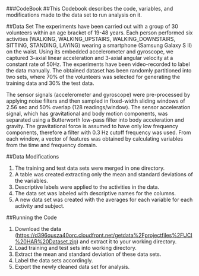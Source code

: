 ###CodeBook
##This Codebook describes the code, variables, and modifications made to the data set to run analysis on it.

##Data Set
The experiments have been carried out with a group of 30 volunteers within an age bracket of 19-48 years. Each person performed six activities (WALKING, WALKING_UPSTAIRS, WALKING_DOWNSTAIRS, SITTING, STANDING, LAYING) wearing a smartphone (Samsung Galaxy S II) on the waist. Using its embedded accelerometer and gyroscope, we captured 3-axial linear acceleration and 3-axial angular velocity at a constant rate of 50Hz. The experiments have been video-recorded to label the data manually. The obtained dataset has been randomly partitioned into two sets, where 70% of the volunteers was selected for generating the training data and 30% the test data. 

The sensor signals (accelerometer and gyroscope) were pre-processed by applying noise filters and then sampled in fixed-width sliding windows of 2.56 sec and 50% overlap (128 readings/window). The sensor acceleration signal, which has gravitational and body motion components, was separated using a Butterworth low-pass filter into body acceleration and gravity. The gravitational force is assumed to have only low frequency components, therefore a filter with 0.3 Hz cutoff frequency was used. From each window, a vector of features was obtained by calculating variables from the time and frequency domain.

##Data Modifications
1. The training and test data sets were merged in one directory.
2. A table was created extracting only the mean and standard deviations of the variables.
3. Descriptive labels were applied to the activities in the data.
4. The data set was labeled with descriptive names for the columns.
5. A new data set was created with the averages for each variable for each activity and subject. 

##Running the Code
1. Download the data (https://d396qusza40orc.cloudfront.net/getdata%2Fprojectfiles%2FUCI%20HAR%20Dataset.zip) and extract it to your working directory.
2. Load training and test sets into working directory. 
3. Extract the mean and standard deviation of these data sets.
4. Label the data sets accordingly.
5. Export the newly cleaned data set for analysis. 
